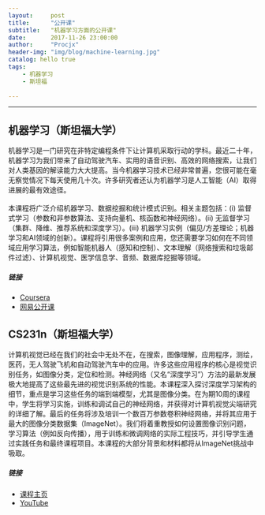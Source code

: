 ```yaml
---
layout:     post
title:      "公开课"
subtitle:   "机器学习方面的公开课"
date:       2017-11-26 23:00:00
author:     "Procjx"
header-img: "img/blog/machine-learning.jpg"
catalog: hello true
tags:
    - 机器学习
    - 斯坦福
    
---
```


---

## 机器学习（斯坦福大学）
机器学习是一门研究在非特定编程条件下让计算机采取行动的学科。最近二十年，机器学习为我们带来了自动驾驶汽车、实用的语音识别、高效的网络搜索，让我们对人类基因的解读能力大大提高。当今机器学习技术已经非常普遍，您很可能在毫无察觉情况下每天使用几十次。许多研究者还认为机器学习是人工智能（AI）取得进展的最有效途径。<br/>
<br/>
本课程将广泛介绍机器学习、数据挖掘和统计模式识别。相关主题包括：(i) 监督式学习（参数和非参数算法、支持向量机、核函数和神经网络）。(ii) 无监督学习（集群、降维、推荐系统和深度学习）。(iii) 机器学习实例（偏见/方差理论；机器学习和AI领域的创新）。课程将引用很多案例和应用，您还需要学习如何在不同领域应用学习算法，例如智能机器人（感知和控制）、文本理解（网络搜索和垃圾邮件过滤）、计算机视觉、医学信息学、音频、数据库挖掘等领域。<br/>
##### 链接
- [Coursera](https://www.coursera.org/learn/machine-learning)
- [网易公开课](http://open.163.com/special/opencourse/machinelearning.html)

## CS231n（斯坦福大学）
计算机视觉已经在我们的社会中无处不在，在搜索，图像理解，应用程序，测绘，医药，无人驾驶飞机和自动驾驶汽车中的应用。许多这些应用程序的核心是视觉识别任务，如图像分类，定位和检测。神经网络（又名“深度学习”）方法的最新发展极大地提高了这些最先进的视觉识别系统的性能。本课程深入探讨深度学习架构的细节，重点是学习这些任务的端到端模型，尤其是图像分类。在为期10周的课程中，学生将学习实施，训练和调试自己的神经网络，并获得对计算机视觉尖端研究的详细了解。最后的任务将涉及培训一个数百万参数卷积神经网络，并将其应用于最大的图像分类数据集（ImageNet）。我们将着重教授如何设置图像识别问题，学习算法（例如反向传播），用于训练和微调网络的实际工程技巧，并引导学生通过实践任务和最终课程项目。本课程的大部分背景和材料都将从ImageNet挑战中吸取。<br/>
##### 链接
- [课程主页](http://cs231n.stanford.edu/)
- [YouTube](https://www.youtube.com/playlist?list=PL3FW7Lu3i5JvHM8ljYj-zLfQRF3EO8sYv)
